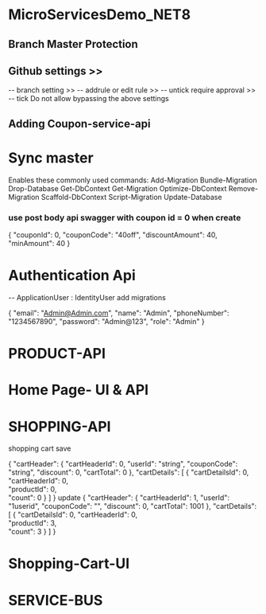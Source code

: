 # MicroServicesDemo_NET8

## Branch Master Protection

## Github settings >> 
-- branch setting >> 
-- addrule or edit rule >> 
-- untick require approval >> 
-- tick Do not allow bypassing the above settings 

## Adding Coupon-service-api

# Sync master

Enables these commonly used commands:
Add-Migration
Bundle-Migration
Drop-Database
Get-DbContext
Get-Migration
Optimize-DbContext
Remove-Migration
Scaffold-DbContext
Script-Migration
Update-Database


<PackageReference Include="Microsoft.AspNetCore.Authentication.JwtBearer" Version="8.0.3" />
<PackageReference Include="Microsoft.AspNetCore.OpenApi" Version="8.0.3" />
<PackageReference Include="Microsoft.EntityFrameworkCore" Version="8.0.3" />
<PackageReference Include="Microsoft.EntityFrameworkCore.SqlServer" Version="8.0.3" />
<PackageReference Include="Microsoft.EntityFrameworkCore.Tools" Version="8.0.3">

<PackageReference Include="AutoMapper" Version="13.0.1" />
<PackageReference Include="AutoMapper.Extensions.Microsoft.DependencyInjection" Version="12.0.0" />
<PackageReference Include="Newtonsoft.Json" Version="13.0.3" />
<PackageReference Include="Swashbuckle.AspNetCore" Version="6.4.0" />


### use post body api swagger with coupon id = 0 when create 
{
  "couponId": 0,
  "couponCode": "40off",
  "discountAmount": 40,
  "minAmount": 40
}


# Authentication Api 
-- ApplicationUser : IdentityUser add migrations 


{
  "email": "Admin@Admin.com",
  "name": "Admin",
  "phoneNumber": "1234567890",
  "password": "Admin@123",
  "role": "Admin"
}

# PRODUCT-API

# Home Page- UI & API

# SHOPPING-API 

shopping cart save 

{
  "cartHeader": {
    "cartHeaderId": 0,
    "userId": "string",
    "couponCode": "string",
    "discount": 0,
    "cartTotal": 0
  },
  "cartDetails": [
    {
      "cartDetailsId": 0,
      "cartHeaderId": 0,      
      "productId": 0,     
      "count": 0
    }
  ]
}
update
 {
  "cartHeader": {
    "cartHeaderId": 1,
    "userId": "1userid",
    "couponCode": "",
    "discount": 0,
    "cartTotal": 1001
  },
  "cartDetails": [
    {
      "cartDetailsId": 0,
      "cartHeaderId": 0,      
      "productId": 3,     
      "count": 3
    }
  ]
}

# Shopping-Cart-UI

# SERVICE-BUS
